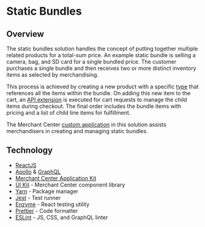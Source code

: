 # Static Bundles

## Overview

The static bundles solution handles the concept of putting together multiple
related products for a total-sum price. An example static bundle is selling a
camera, bag, and SD card for a single bundled price. The customer purchases a
single bundle and then receives two or more distinct inventory items as selected
by merchandising.

This process is achieved by creating a new product with a specific
[type](https://docs.commercetools.com/http-api-projects-productTypes) that
references all the items within the bundle. On adding this new item to the cart,
an
[API extension](https://github.com/commercetools/platform-extension-static-bundles)
is executed for cart requests to manage the child items during checkout. The
final order includes the bundle items with pricing and a list of child line
items for fulfillment.

The Merchant Center
[custom application](https://docs.commercetools.com/custom-applications/) in
this solution assists merchandisers in creating and managing static bundles.

## Technology

- [ReactJS](https://reactjs.org/)
- [Apollo](https://www.apollographql.com/docs/react/) &
  [GraphQL](https://graphql.org/learn/)
- [Merchant Center Application Kit](https://docs.commercetools.com/custom-applications/)
- [UI Kit](https://uikit.commercetools.com/?path=/story/introduction--getting-started) -
  Merchant Center component library
- [Yarn](https://classic.yarnpkg.com/en/docs/getting-started) - Package manager
- [Jest](https://jestjs.io/docs/en/getting-started) - Test runner
- [Enzyme](https://enzymejs.github.io/enzyme/) - React testing utility
- [Prettier](https://prettier.io/docs/en/index.html) - Code formatter
- [ESLint](https://eslint.org/docs/user-guide/getting-started) - JS, CSS, and
  GraphQL linter
